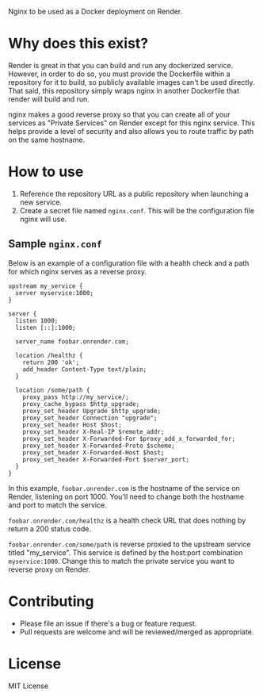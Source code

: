 Nginx to be used as a Docker deployment on Render.

# Why does this exist?
Render is great in that you can build and run any dockerized service. However, in order to do so, you must provide the Dockerfile within a repository for it to build, so publicly available images can't be used directly. That said, this repository simply wraps nginx in another Dockerfile that render will build and run.

nginx makes a good reverse proxy so that you can create all of your services as "Private Services" on Render except for this nginx service. This helps provide a level of security and also allows you to route traffic by path on the same hostname.

# How to use

1. Reference the repository URL as a public repository when launching a new service.
2. Create a secret file named `nginx.conf`. This will be the configuration file nginx will use.

## Sample `nginx.conf`

Below is an example of a configuration file with a health check and a path for which nginx serves as a reverse proxy.

```
upstream my_service {
  server myservice:1000;
}

server {
  listen 1000;
  listen [::]:1000;

  server_name foobar.onrender.com;

  location /healthz {
    return 200 'ok';
    add_header Content-Type text/plain;
  }

  location /some/path {
    proxy_pass http://my_service/;
    proxy_cache_bypass $http_upgrade;
    proxy_set_header Upgrade $http_upgrade;
    proxy_set_header Connection "upgrade";
    proxy_set_header Host $host;
    proxy_set_header X-Real-IP $remote_addr;
    proxy_set_header X-Forwarded-For $proxy_add_x_forwarded_for;
    proxy_set_header X-Forwarded-Proto $scheme;
    proxy_set_header X-Forwarded-Host $host;
    proxy_set_header X-Forwarded-Port $server_port;
  }
} 
```

In this example, `foobar.onrender.com` is the hostname of the service on Render, listening on port 1000. You'll need to change both the hostname and port to match the service.

`foobar.onrender.com/healthz` is a health check URL that does nothing by return a 200 status code.

`foobar.onrender.com/some/path` is reverse proxied to the upstream service titled "my_service". This service is defined by the host:port combination `myservice:1000`. Change this to match the private service you want to reverse proxy on Render.

# Contributing

* Please file an issue if there's a bug or feature request.
* Pull requests are welcome and will be reviewed/merged as appropriate.

# License

MIT License